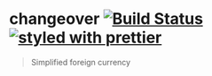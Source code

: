 # changeover [![Build Status](https://travis-ci.org/wbreakell/changeover.svg?branch=master)](https://travis-ci.org/wbreakell/changeover) [![styled with prettier](https://img.shields.io/badge/styled_with-prettier-ff69b4.svg)](https://github.com/prettier/prettier)

> Simplified foreign currency
